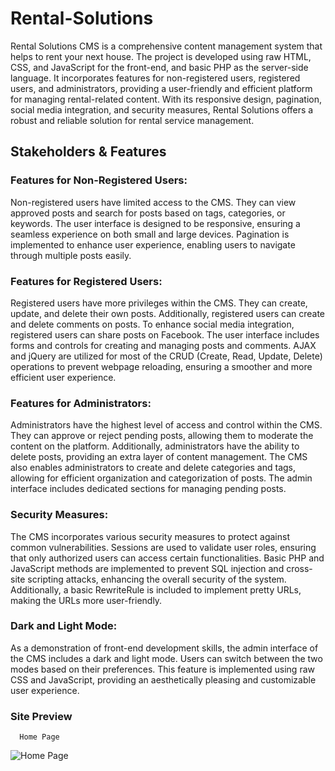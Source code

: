# Rental-Solutions
Rental Solutions CMS is a comprehensive content management system that helps to rent your next house. The project is developed using raw HTML, CSS, and JavaScript for the front-end, and basic PHP as the server-side language. It incorporates features for non-registered users, registered users, and administrators, providing a user-friendly and efficient platform for managing rental-related content. With its responsive design, pagination, social media integration, and security measures, Rental Solutions offers a robust and reliable solution for rental service management.

## Stakeholders & Features

### Features for Non-Registered Users:
Non-registered users have limited access to the CMS. They can view approved posts and search for posts based on tags, categories, or keywords. The user interface is designed to be responsive, ensuring a seamless experience on both small and large devices. Pagination is implemented to enhance user experience, enabling users to navigate through multiple posts easily.

### Features for Registered Users:
Registered users have more privileges within the CMS. They can create, update, and delete their own posts. Additionally, registered users can create and delete comments on posts. To enhance social media integration, registered users can share posts on Facebook. The user interface includes forms and controls for creating and managing posts and comments. AJAX and jQuery are utilized for most of the CRUD (Create, Read, Update, Delete) operations to prevent webpage reloading, ensuring a smoother and more efficient user experience.

### Features for Administrators:
Administrators have the highest level of access and control within the CMS. They can approve or reject pending posts, allowing them to moderate the content on the platform. Additionally, administrators have the ability to delete posts, providing an extra layer of content management. The CMS also enables administrators to create and delete categories and tags, allowing for efficient organization and categorization of posts. The admin interface includes dedicated sections for managing pending posts.

### Security Measures:
The CMS incorporates various security measures to protect against common vulnerabilities. Sessions are used to validate user roles, ensuring that only authorized users can access certain functionalities. Basic PHP and JavaScript methods are implemented to prevent SQL injection and cross-site scripting attacks, enhancing the overall security of the system. Additionally, a basic RewriteRule is included to implement pretty URLs, making the URLs more user-friendly.

### Dark and Light Mode:
As a demonstration of front-end development skills, the admin interface of the CMS includes a dark and light mode. Users can switch between the two modes based on their preferences. This feature is implemented using raw CSS and JavaScript, providing an aesthetically pleasing and customizable user experience.

### Site Preview 
```
  Home Page
```
 ![Home Page]()